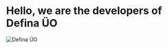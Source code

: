 # Hello, we are the developers of Defina ÜO

![Defina ÜO](https://defina.netlify.app/promo/background.png)
